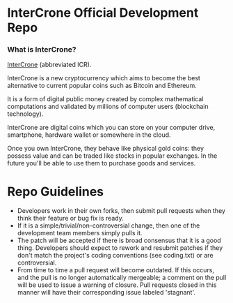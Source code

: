 
InterCrone Official Development Repo
==================================

### What is InterCrone?
[InterCrone](https://intercrone.com) (abbreviated ICR).

InterCrone is a new cryptocurrency which aims to become the best alternative to current popular coins such as Bitcoin and Ethereum.

It is a form of digital public money created by complex mathematical computations and validated by millions of computer users (blockchain technology).

InterCrone are digital coins which you can store on your computer drive, smartphone, hardware wallet or somewhere in the cloud.

Once you own InterCrone, they behave like physical gold coins: they possess value and can be traded like stocks in popular exchanges. In the future you'll be able to use them to purchase goods and services.



Repo Guidelines
================================

* Developers work in their own forks, then submit pull requests when they think their feature or bug fix is ready.
* If it is a simple/trivial/non-controversial change, then one of the development team members simply pulls it.
* The patch will be accepted if there is broad consensus that it is a good thing. Developers should expect to rework and resubmit patches if they don't match the project's coding conventions (see coding.txt) or are controversial.
* From time to time a pull request will become outdated. If this occurs, and the pull is no longer automatically mergeable; a comment on the pull will be used to issue a warning of closure.  Pull requests closed in this manner will have their corresponding issue labeled 'stagnant'.
